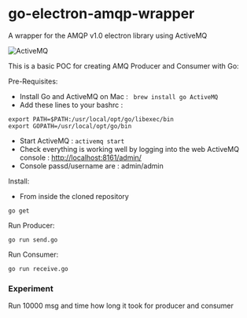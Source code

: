 go-electron-amqp-wrapper
===========================

A wrapper for the AMQP v1.0 electron library using ActiveMQ


![ActiveMQ](https://upload.wikimedia.org/wikipedia/commons/4/42/Apache-activemq-logo.png)

This is a basic POC for creating AMQ Producer and Consumer with Go:




Pre-Requisites:

 - Install Go and ActiveMQ on Mac : ``` brew install go ActiveMQ```
 - Add these lines to your bashrc :
 ```
 export PATH=$PATH:/usr/local/opt/go/libexec/bin
 export GOPATH=/usr/local/opt/go/bin
```
- Start ActiveMQ : ```activemq start```
- Check everything is working well by logging into the web ActiveMQ console : [http://localhost:8161/admin/](http://localhost:8161/admin/)
- Console passd/username are : admin/admin


Install:

- From inside the cloned repository

```
go get
```

Run Producer:
```
go run send.go
```

Run Consumer:
```
go run receive.go
```

### Experiment

Run 10000 msg and time how long it took for producer and consumer

